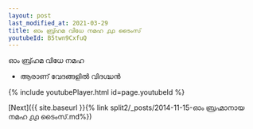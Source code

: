 ```yaml
---
layout: post
last_modified_at: 2021-03-29
title: ഓം ബ്ര്ഹമ വിധേ നമഹ ൧൧ ടൈംസ്
youtubeId: B5twn9CxfuQ
---
```

 
 
 ഓം ബ്ര്ഹമ വിധേ നമഹ 
 
 -  ആരാണ് വേദങ്ങളിൽ വിദഗ്ദ്ധൻ 
 
  
 
  
 
 
 
 
 
 


{% include youtubePlayer.html id=page.youtubeId %}
 
[Next]({{ site.baseurl }}{% link  split2/_posts/2014-11-15-ഓം ബ്രഹ്മാനായ നമഹ ൧൧ ടൈംസ്.md%})
 
